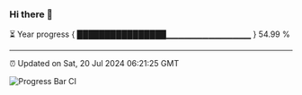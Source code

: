 ### Hi there 👋

⏳ Year progress { ████████████████▁▁▁▁▁▁▁▁▁▁▁▁▁▁ } 54.99 %

---

⏰ Updated on Sat, 20 Jul 2024 06:21:25 GMT

![Progress Bar CI](https://github.com/liununu/liununu/workflows/Progress%20Bar%20CI/badge.svg)
